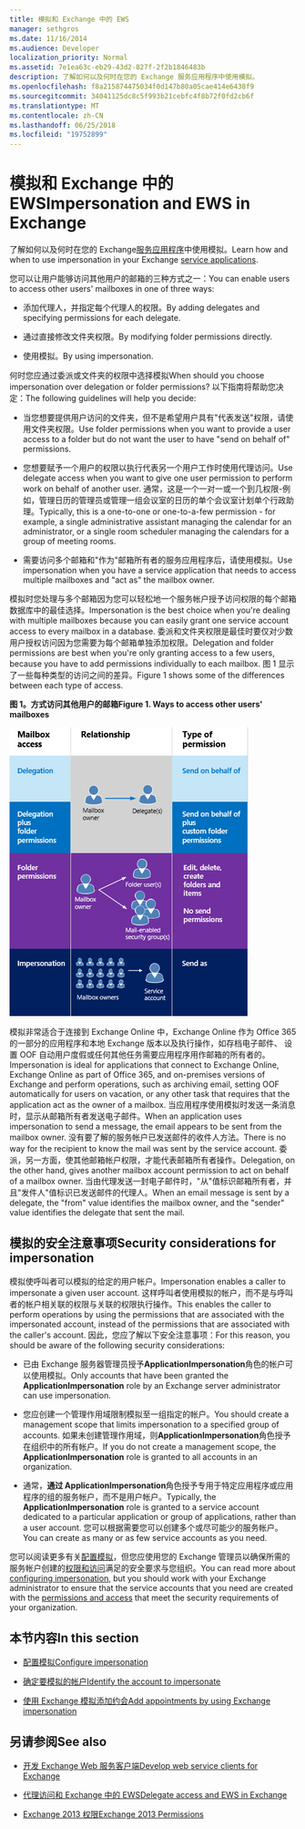 ```yaml
---
title: 模拟和 Exchange 中的 EWS
manager: sethgros
ms.date: 11/16/2014
ms.audience: Developer
localization_priority: Normal
ms.assetid: 7e1ea63c-eb29-43d2-827f-2f2b1846483b
description: 了解如何以及何时在您的 Exchange 服务应用程序中使用模拟。
ms.openlocfilehash: f8a215874475034f0d147b80a05cae414e6438f9
ms.sourcegitcommit: 34041125dc8c5f993b21cebfc4f8b72f0fd2cb6f
ms.translationtype: MT
ms.contentlocale: zh-CN
ms.lasthandoff: 06/25/2018
ms.locfileid: "19752899"
---
```

# <a name="impersonation-and-ews-in-exchange"></a><span data-ttu-id="bbe15-103">模拟和 Exchange 中的 EWS</span><span class="sxs-lookup"><span data-stu-id="bbe15-103">Impersonation and EWS in Exchange</span></span>

<span data-ttu-id="bbe15-104">了解如何以及何时在您的 Exchange[服务应用程序](ews-application-types.md)中使用模拟。</span><span class="sxs-lookup"><span data-stu-id="bbe15-104">Learn how and when to use impersonation in your Exchange [service applications](ews-application-types.md).</span></span>
  
<span data-ttu-id="bbe15-105">您可以让用户能够访问其他用户的邮箱的三种方式之一：</span><span class="sxs-lookup"><span data-stu-id="bbe15-105">You can enable users to access other users' mailboxes in one of three ways:</span></span>
  
- <span data-ttu-id="bbe15-106">添加代理人，并指定每个代理人的权限。</span><span class="sxs-lookup"><span data-stu-id="bbe15-106">By adding delegates and specifying permissions for each delegate.</span></span>
    
- <span data-ttu-id="bbe15-107">通过直接修改文件夹权限。</span><span class="sxs-lookup"><span data-stu-id="bbe15-107">By modifying folder permissions directly.</span></span>
    
- <span data-ttu-id="bbe15-108">使用模拟。</span><span class="sxs-lookup"><span data-stu-id="bbe15-108">By using impersonation.</span></span>
    
<span data-ttu-id="bbe15-109">何时您应通过委派或文件夹的权限中选择模拟</span><span class="sxs-lookup"><span data-stu-id="bbe15-109">When should you choose impersonation over delegation or folder permissions?</span></span> <span data-ttu-id="bbe15-110">以下指南将帮助您决定：</span><span class="sxs-lookup"><span data-stu-id="bbe15-110">The following guidelines will help you decide:</span></span>
  
- <span data-ttu-id="bbe15-111">当您想要提供用户访问的文件夹，但不是希望用户具有"代表发送"权限，请使用文件夹权限。</span><span class="sxs-lookup"><span data-stu-id="bbe15-111">Use folder permissions when you want to provide a user access to a folder but do not want the user to have "send on behalf of" permissions.</span></span> 
    
- <span data-ttu-id="bbe15-112">您想要赋予一个用户的权限以执行代表另一个用户工作时使用代理访问。</span><span class="sxs-lookup"><span data-stu-id="bbe15-112">Use delegate access when you want to give one user permission to perform work on behalf of another user.</span></span> <span data-ttu-id="bbe15-113">通常，这是一个一对一或一个到几权限-例如，管理日历的管理员或管理一组会议室的日历的单个会议室计划单个行政助理。</span><span class="sxs-lookup"><span data-stu-id="bbe15-113">Typically, this is a one-to-one or one-to-a-few permission - for example, a single administrative assistant managing the calendar for an administrator, or a single room scheduler managing the calendars for a group of meeting rooms.</span></span>
    
- <span data-ttu-id="bbe15-114">需要访问多个邮箱和"作为"邮箱所有者的服务应用程序后，请使用模拟。</span><span class="sxs-lookup"><span data-stu-id="bbe15-114">Use impersonation when you have a service application that needs to access multiple mailboxes and "act as" the mailbox owner.</span></span>
    
<span data-ttu-id="bbe15-115">模拟时您处理与多个邮箱因为您可以轻松地一个服务帐户授予访问权限的每个邮箱数据库中的最佳选择。</span><span class="sxs-lookup"><span data-stu-id="bbe15-115">Impersonation is the best choice when you're dealing with multiple mailboxes because you can easily grant one service account access to every mailbox in a database.</span></span> <span data-ttu-id="bbe15-116">委派和文件夹权限是最佳时要仅对少数用户授权访问因为您需要为每个邮箱单独添加权限。</span><span class="sxs-lookup"><span data-stu-id="bbe15-116">Delegation and folder permissions are best when you're only granting access to a few users, because you have to add permissions individually to each mailbox.</span></span> <span data-ttu-id="bbe15-117">图 1 显示了一些每种类型的访问之间的差异。</span><span class="sxs-lookup"><span data-stu-id="bbe15-117">Figure 1 shows some of the differences between each type of access.</span></span>
  
<span data-ttu-id="bbe15-118">**图 1。方式访问其他用户的邮箱**</span><span class="sxs-lookup"><span data-stu-id="bbe15-118">**Figure 1. Ways to access other users' mailboxes**</span></span>

![显示邮箱访问类型、邮箱所有者与每种类型的委派之间的关系以及权限类型的图表。代表委派权限和/或文件夹权限发送。用于模拟的发送身份权限。](media/Ex15_Delegate_Overview.png)
  
<span data-ttu-id="bbe15-122">模拟非常适合于连接到 Exchange Online 中，Exchange Online 作为 Office 365 的一部分的应用程序和本地 Exchange 版本以及执行操作，如存档电子邮件、 设置 OOF 自动用户度假或任何其他任务需要应用程序用作邮箱的所有者的。</span><span class="sxs-lookup"><span data-stu-id="bbe15-122">Impersonation is ideal for applications that connect to Exchange Online, Exchange Online as part of Office 365, and on-premises versions of Exchange and perform operations, such as archiving email, setting OOF automatically for users on vacation, or any other task that requires that the application act as the owner of a mailbox.</span></span> <span data-ttu-id="bbe15-123">当应用程序使用模拟时发送一条消息时，显示从邮箱所有者发送电子邮件。</span><span class="sxs-lookup"><span data-stu-id="bbe15-123">When an application uses impersonation to send a message, the email appears to be sent from the mailbox owner.</span></span> <span data-ttu-id="bbe15-124">没有要了解的服务帐户已发送邮件的收件人方法。</span><span class="sxs-lookup"><span data-stu-id="bbe15-124">There is no way for the recipient to know the mail was sent by the service account.</span></span> <span data-ttu-id="bbe15-125">委派，另一方面，使其他邮箱帐户权限，才能代表邮箱所有者操作。</span><span class="sxs-lookup"><span data-stu-id="bbe15-125">Delegation, on the other hand, gives another mailbox account permission to act on behalf of a mailbox owner.</span></span> <span data-ttu-id="bbe15-126">当由代理发送一封电子邮件时，"从"值标识邮箱所有者，并且"发件人"值标识已发送邮件的代理人。</span><span class="sxs-lookup"><span data-stu-id="bbe15-126">When an email message is sent by a delegate, the "from" value identifies the mailbox owner, and the "sender" value identifies the delegate that sent the mail.</span></span> 
  
## <a name="security-considerations-for-impersonation"></a><span data-ttu-id="bbe15-127">模拟的安全注意事项</span><span class="sxs-lookup"><span data-stu-id="bbe15-127">Security considerations for impersonation</span></span>

<span data-ttu-id="bbe15-128">模拟使呼叫者可以模拟的给定的用户帐户。</span><span class="sxs-lookup"><span data-stu-id="bbe15-128">Impersonation enables a caller to impersonate a given user account.</span></span> <span data-ttu-id="bbe15-129">这样呼叫者使用模拟的帐户，而不是与呼叫者的帐户相关联的权限与关联的权限执行操作。</span><span class="sxs-lookup"><span data-stu-id="bbe15-129">This enables the caller to perform operations by using the permissions that are associated with the impersonated account, instead of the permissions that are associated with the caller's account.</span></span> <span data-ttu-id="bbe15-130">因此，您应了解以下安全注意事项：</span><span class="sxs-lookup"><span data-stu-id="bbe15-130">For this reason, you should be aware of the following security considerations:</span></span>
  
- <span data-ttu-id="bbe15-131">已由 Exchange 服务器管理员授予**ApplicationImpersonation**角色的帐户可以使用模拟。</span><span class="sxs-lookup"><span data-stu-id="bbe15-131">Only accounts that have been granted the **ApplicationImpersonation** role by an Exchange server administrator can use impersonation.</span></span> 
    
- <span data-ttu-id="bbe15-132">您应创建一个管理作用域限制模拟至一组指定的帐户。</span><span class="sxs-lookup"><span data-stu-id="bbe15-132">You should create a management scope that limits impersonation to a specified group of accounts.</span></span> <span data-ttu-id="bbe15-133">如果未创建管理作用域，则**ApplicationImpersonation**角色授予在组织中的所有帐户。</span><span class="sxs-lookup"><span data-stu-id="bbe15-133">If you do not create a management scope, the **ApplicationImpersonation** role is granted to all accounts in an organization.</span></span> 
    
- <span data-ttu-id="bbe15-134">通常，**通过 ApplicationImpersonation**角色授予专用于特定应用程序或应用程序的组的服务帐户，而不是用户帐户。</span><span class="sxs-lookup"><span data-stu-id="bbe15-134">Typically, the **ApplicationImpersonation** role is granted to a service account dedicated to a particular application or group of applications, rather than a user account.</span></span> <span data-ttu-id="bbe15-135">您可以根据需要您可以创建多个或尽可能少的服务帐户。</span><span class="sxs-lookup"><span data-stu-id="bbe15-135">You can create as many or as few service accounts as you need.</span></span> 
    
<span data-ttu-id="bbe15-136">您可以阅读更多有关[配置模拟](how-to-configure-impersonation.md)，但您应使用您的 Exchange 管理员以确保所需的服务帐户创建的[权限和访问](http://technet.microsoft.com/zh-cn/library/dd351175%28v=exchg.150%29.aspx)满足的安全要求与您组织。</span><span class="sxs-lookup"><span data-stu-id="bbe15-136">You can read more about [configuring impersonation](how-to-configure-impersonation.md), but you should work with your Exchange administrator to ensure that the service accounts that you need are created with the [permissions and access](http://technet.microsoft.com/zh-cn/library/dd351175%28v=exchg.150%29.aspx) that meet the security requirements of your organization.</span></span> 
  
## <a name="in-this-section"></a><span data-ttu-id="bbe15-137">本节内容</span><span class="sxs-lookup"><span data-stu-id="bbe15-137">In this section</span></span>

- [<span data-ttu-id="bbe15-138">配置模拟</span><span class="sxs-lookup"><span data-stu-id="bbe15-138">Configure impersonation</span></span>](how-to-configure-impersonation.md)
    
- [<span data-ttu-id="bbe15-139">确定要模拟的帐户</span><span class="sxs-lookup"><span data-stu-id="bbe15-139">Identify the account to impersonate</span></span>](how-to-identify-the-account-to-impersonate.md)
    
- [<span data-ttu-id="bbe15-140">使用 Exchange 模拟添加约会</span><span class="sxs-lookup"><span data-stu-id="bbe15-140">Add appointments by using Exchange impersonation</span></span>](how-to-add-appointments-by-using-exchange-impersonation.md)
    
## <a name="see-also"></a><span data-ttu-id="bbe15-141">另请参阅</span><span class="sxs-lookup"><span data-stu-id="bbe15-141">See also</span></span>


- [<span data-ttu-id="bbe15-142">开发 Exchange Web 服务客户端</span><span class="sxs-lookup"><span data-stu-id="bbe15-142">Develop web service clients for Exchange</span></span>](develop-web-service-clients-for-exchange.md)
    
- [<span data-ttu-id="bbe15-143">代理访问和 Exchange 中的 EWS</span><span class="sxs-lookup"><span data-stu-id="bbe15-143">Delegate access and EWS in Exchange</span></span>](delegate-access-and-ews-in-exchange.md)
    
- [<span data-ttu-id="bbe15-144">Exchange 2013 权限</span><span class="sxs-lookup"><span data-stu-id="bbe15-144">Exchange 2013 Permissions</span></span>](http://technet.microsoft.com/zh-cn/library/dd351175%28v=exchg.150%29.aspx)
    

